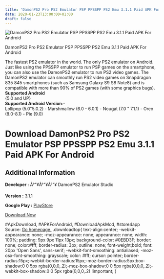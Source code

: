 ```yaml
---
title: 'DamonPS2 Pro PS2 Emulator PSP PPSSPP PS2 Emu 3.1.1 Paid APK For Android'
date: 2020-01-23T13:00:00+01:00
draft: false
---
```


![DamonPS2 Pro PS2 Emulator PSP PPSSPP PS2 Emu 3.1.1 Paid APK For Android](https://i2.wp.com/apkhome.net/wp-content/uploads/2020/01/DamonPS2-Pro-PS2-Emulator-PSP-PPSSPP-PS2-Emu-3.1.1-Paid.png "DamonPS2 Pro PS2 Emulator PSP PPSSPP PS2 Emu 3.1.1 Paid APK For Android")

  

DamonPS2 Pro PS2 Emulator PSP PPSSPP PS2 Emu 3.1.1 Paid APK For Android

The fastest PS2 emulator in the world. The only PS2 emulator on Android. Just like using the PPSSPP emulator to run PSP games on the smartphone, you can also use the DamonPS2 emulator to run PS2 video games. The DamonPS2 emulator can smoothly run PS2 video games on Snapdragon 835 845 smartphones (such as Samsung Galaxy S9 S8 Note8) and is compatible with more than 90% of PS2 games (with some graphics bugs).  
**Supported Android**  
{5.0 and UP}  
**Supported Android Version**:-  
Lollipop (5.0"5.0.2) - Marshmallow (6.0 - 6.0.1) - Nougat (7.0 " 7.1.1) - Oreo (8.0-8.1) - Pie (9.0)

Download DamonPS2 Pro PS2 Emulator PSP PPSSPP PS2 Emu 3.1.1 Paid APK For Android
================================================================================

Additional Information
----------------------

**Developer :** Ã°"¥Ã°"¥Ã°"¥ DamonPS2 Emulator Studio

**Version :** 3.1.1

**Google Play :** [PlayStore](https://play.google.com/store/apps/details?id=com.damonplay.damonps2.pro.ppsspp)

  

[Download Now](https://store4app.co/post/damonps2-pro-ps2-emulator-psp-ppsspp-ps2-emu-3-1-1-paid-apk-for-android_1579780795)

  
#ApkDownload, #APKForAndroid, #DownloadApkMod, #store4app  
Source: [Go homepage.](https://store4app.co/post/damonps2-pro-ps2-emulator-psp-ppsspp-ps2-emu-3-1-1-paid-apk-for-android_1579780795) .downloadtop{ text-align:center; -webkit-appearance: none; -moz-appearance: none; appearance: none; width: 100%; padding: 9px 9px 11px 13px; background-color: #0EBD3F; border: none; color:#fff; border-radius: 3px; outline: none; font-weight;bold; font: 20px 'Open Sans', sans-serif; -webkit-font-smoothing: antialiased; -moz-osx-font-smoothing: grayscale; color: #fff; cursor: pointer; border-radius:15px;-webkit-border-radius:15px;-moz-border-radius:5px;box-shadow:0 0 5px rgba(0,0,0,.2);-moz-box-shadow:0 0 5px rgba(0,0,0,.2);-webkit-box-shadow:0 0 5px rgba(0,0,0,.2) !important; }
